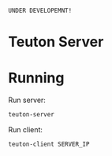 
```
UNDER DEVELOPEMNT!
```

# Teuton Server

# Running 

Run server:

```bash
teuton-server
```

Run client:

```bash
teuton-client SERVER_IP
```

